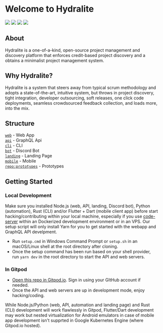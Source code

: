# Welcome to Hydralite

<p>
  <img src="https://img.shields.io/badge/version-1.0.0--pre--alpha-ff69b4"> <img src="https://img.shields.io/tokei/lines/github/hydralite/hydralite?color=white&label=lines%20of%20code"> <img src="https://img.shields.io/github/languages/top/hydralite/hydralite?color=%230xfffff"> <img src="https://img.shields.io/github/repo-size/hydralite/hydralite?color=orange">
</p>

## About

Hydralite is a one-of-a-kind, open-source project management and discovery platform that enforces credit-based project discovery and a obtains a minimalist project management system.

## Why Hydralite?

Hydralite is a system that steers away from typical scrum methodology and adopts a state-of-the-art, intuitive system, but throws in project discovery, tight integration, developer outsourcing, soft releases, one click code deployments, seamless crowdsourced feedback collection, and loads more, into the mix.

## Structure

<a href="https://github.com/hydralite/hydralite/tree/dev/web">`web`</a> - Web App <br>
<a href="https://github.com/hydralite/hydralite/tree/dev/api">`api`</a> - GraphQL Api <br>
<a href="https://github.com/hydralite/hydralite/tree/dev/cli">`cli`</a> - CLI <br>
<a href="https://github.com/hydralite/hydralite/tree/dev/bot">`bot`</a> - Discord Bot <br>
<a href="https://github.com/hydralite/hydralite/tree/dev/landing">`landing`</a> - Landing Page <br>
<a href="https://github.com/hydralite/hydralite/tree/dev/mobile">`mobile`</a> - Mobile <br>
<a href="https://github.com/hydralite/prototypes">`repo:prototypes`</a> - Prototypes

## Getting Started

### Local Development

Make sure you installed Node.js (web, API, landing, Discord bot), Python (automation), Rust (CLI) and/or Flutter + Dart (mobile
client app) before start hacking/contributing within your local machine, especially if you use [code-server](https://github.com/cdr/code-server)
within an Dockerized development environment or in an VPS. Our setup script will only install Yarn for you to get started with the
webapp and GraphQL API develpment.

- Run `setup.cmd` in Windows Command Prompt or `setup.sh` in an macOS/Linux shell at the root directory after cloning.
- Once the setup command has been run based on your shell provider, run `yarn dev` in the root directory to start the API and web servers.

### In Gitpod

- [Open this repo in Gitpod.io](https://gitpod.io/#github.com/hydralite/hydralite). Sign in using your GItHub account if needed.
- Once the API and web servers are up in development mode, enjoy hacking/coding.

While Node.js/Python (web, API, automation and landing page) and Rust (CLI) development will work flawlessly in Gitpod, Flutter/Dart
development may work but nested virtualization for Android emulators in case of mobile app development isn't supprted in
Google Kubernetes Engine (where Gitpod.io hosted).
